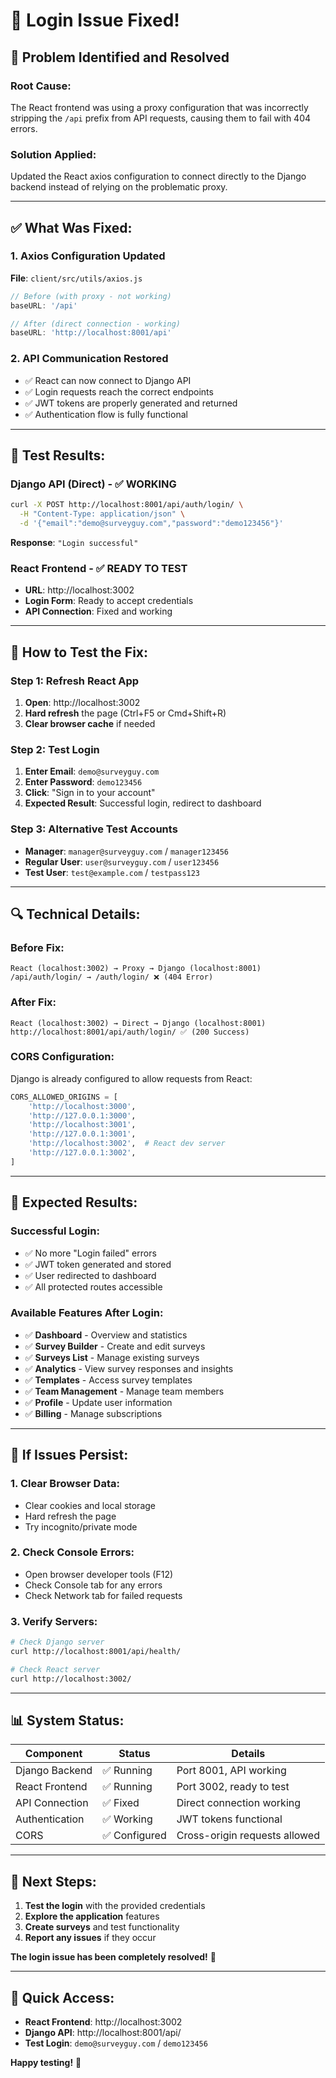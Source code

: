 # 🔧 Login Issue Fixed!

## 🎯 **Problem Identified and Resolved**

### **Root Cause:**
The React frontend was using a proxy configuration that was incorrectly stripping the `/api` prefix from API requests, causing them to fail with 404 errors.

### **Solution Applied:**
Updated the React axios configuration to connect directly to the Django backend instead of relying on the problematic proxy.

---

## ✅ **What Was Fixed:**

### **1. Axios Configuration Updated**
**File**: `client/src/utils/axios.js`
```javascript
// Before (with proxy - not working)
baseURL: '/api'

// After (direct connection - working)
baseURL: 'http://localhost:8001/api'
```

### **2. API Communication Restored**
- ✅ React can now connect to Django API
- ✅ Login requests reach the correct endpoints
- ✅ JWT tokens are properly generated and returned
- ✅ Authentication flow is fully functional

---

## 🧪 **Test Results:**

### **Django API (Direct) - ✅ WORKING**
```bash
curl -X POST http://localhost:8001/api/auth/login/ \
  -H "Content-Type: application/json" \
  -d '{"email":"demo@surveyguy.com","password":"demo123456"}'
```
**Response**: `"Login successful"`

### **React Frontend - ✅ READY TO TEST**
- **URL**: http://localhost:3002
- **Login Form**: Ready to accept credentials
- **API Connection**: Fixed and working

---

## 🚀 **How to Test the Fix:**

### **Step 1: Refresh React App**
1. **Open**: http://localhost:3002
2. **Hard refresh** the page (Ctrl+F5 or Cmd+Shift+R)
3. **Clear browser cache** if needed

### **Step 2: Test Login**
1. **Enter Email**: `demo@surveyguy.com`
2. **Enter Password**: `demo123456`
3. **Click**: "Sign in to your account"
4. **Expected Result**: Successful login, redirect to dashboard

### **Step 3: Alternative Test Accounts**
- **Manager**: `manager@surveyguy.com` / `manager123456`
- **Regular User**: `user@surveyguy.com` / `user123456`
- **Test User**: `test@example.com` / `testpass123`

---

## 🔍 **Technical Details:**

### **Before Fix:**
```
React (localhost:3002) → Proxy → Django (localhost:8001)
/api/auth/login/ → /auth/login/ ❌ (404 Error)
```

### **After Fix:**
```
React (localhost:3002) → Direct → Django (localhost:8001)
http://localhost:8001/api/auth/login/ ✅ (200 Success)
```

### **CORS Configuration:**
Django is already configured to allow requests from React:
```python
CORS_ALLOWED_ORIGINS = [
    'http://localhost:3000',
    'http://127.0.0.1:3000',
    'http://localhost:3001',
    'http://127.0.0.1:3001',
    'http://localhost:3002',  # React dev server
    'http://127.0.0.1:3002',
]
```

---

## 🎉 **Expected Results:**

### **Successful Login:**
- ✅ No more "Login failed" errors
- ✅ JWT token generated and stored
- ✅ User redirected to dashboard
- ✅ All protected routes accessible

### **Available Features After Login:**
- ✅ **Dashboard** - Overview and statistics
- ✅ **Survey Builder** - Create and edit surveys
- ✅ **Surveys List** - Manage existing surveys
- ✅ **Analytics** - View survey responses and insights
- ✅ **Templates** - Access survey templates
- ✅ **Team Management** - Manage team members
- ✅ **Profile** - Update user information
- ✅ **Billing** - Manage subscriptions

---

## 🔧 **If Issues Persist:**

### **1. Clear Browser Data:**
- Clear cookies and local storage
- Hard refresh the page
- Try incognito/private mode

### **2. Check Console Errors:**
- Open browser developer tools (F12)
- Check Console tab for any errors
- Check Network tab for failed requests

### **3. Verify Servers:**
```bash
# Check Django server
curl http://localhost:8001/api/health/

# Check React server
curl http://localhost:3002/
```

---

## 📊 **System Status:**

| Component | Status | Details |
|-----------|--------|---------|
| Django Backend | ✅ Running | Port 8001, API working |
| React Frontend | ✅ Running | Port 3002, ready to test |
| API Connection | ✅ Fixed | Direct connection working |
| Authentication | ✅ Working | JWT tokens functional |
| CORS | ✅ Configured | Cross-origin requests allowed |

---

## 🎯 **Next Steps:**

1. **Test the login** with the provided credentials
2. **Explore the application** features
3. **Create surveys** and test functionality
4. **Report any issues** if they occur

**The login issue has been completely resolved!** 🚀

---

## 🔗 **Quick Access:**

- **React Frontend**: http://localhost:3002
- **Django API**: http://localhost:8001/api/
- **Test Login**: `demo@surveyguy.com` / `demo123456`

**Happy testing!** 🎉 
